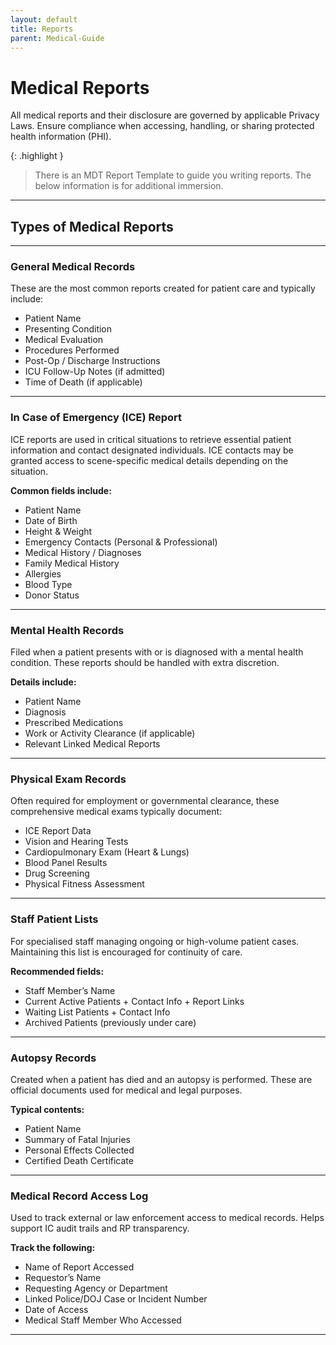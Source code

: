 ```yaml
---
layout: default
title: Reports
parent: Medical-Guide
---
```


# Medical Reports  
All medical reports and their disclosure are governed by applicable Privacy Laws. Ensure compliance when accessing, handling, or sharing protected health information (PHI).

{: .highlight }
> There is an MDT Report Template to guide you writing reports. The below information is for additional immersion.

---

## Types of Medical Reports

---

### General Medical Records  
These are the most common reports created for patient care and typically include:

- Patient Name  
- Presenting Condition  
- Medical Evaluation  
- Procedures Performed  
- Post-Op / Discharge Instructions  
- ICU Follow-Up Notes (if admitted)  
- Time of Death (if applicable)

---

### In Case of Emergency (ICE) Report  
ICE reports are used in critical situations to retrieve essential patient information and contact designated individuals. ICE contacts may be granted access to scene-specific medical details depending on the situation.

**Common fields include:**

- Patient Name  
- Date of Birth  
- Height & Weight  
- Emergency Contacts (Personal & Professional)  
- Medical History / Diagnoses  
- Family Medical History  
- Allergies  
- Blood Type  
- Donor Status

---

### Mental Health Records  
Filed when a patient presents with or is diagnosed with a mental health condition. These reports should be handled with extra discretion.

**Details include:**

- Patient Name  
- Diagnosis  
- Prescribed Medications  
- Work or Activity Clearance (if applicable)  
- Relevant Linked Medical Reports

---

### Physical Exam Records  
Often required for employment or governmental clearance, these comprehensive medical exams typically document:

- ICE Report Data  
- Vision and Hearing Tests  
- Cardiopulmonary Exam (Heart & Lungs)  
- Blood Panel Results  
- Drug Screening  
- Physical Fitness Assessment

---

### Staff Patient Lists  
For specialised staff managing ongoing or high-volume patient cases. Maintaining this list is encouraged for continuity of care.

**Recommended fields:**

- Staff Member’s Name  
- Current Active Patients + Contact Info + Report Links  
- Waiting List Patients + Contact Info  
- Archived Patients (previously under care)

---

### Autopsy Records  
Created when a patient has died and an autopsy is performed. These are official documents used for medical and legal purposes.

**Typical contents:**

- Patient Name  
- Summary of Fatal Injuries  
- Personal Effects Collected  
- Certified Death Certificate

---

### Medical Record Access Log  
Used to track external or law enforcement access to medical records. Helps support IC audit trails and RP transparency.

**Track the following:**

- Name of Report Accessed  
- Requestor’s Name  
- Requesting Agency or Department  
- Linked Police/DOJ Case or Incident Number  
- Date of Access  
- Medical Staff Member Who Accessed

---

